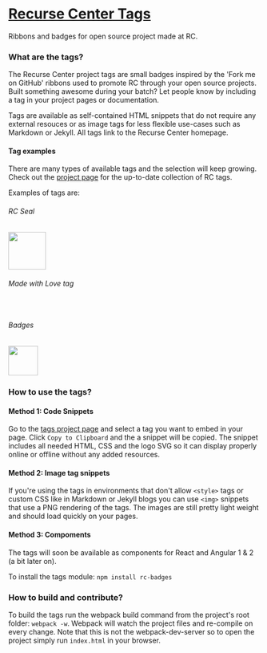 # [Recurse Center Tags](http://swag.recurse.com)

Ribbons and badges for open source project made at RC.

### What are the tags?
The Recurse Center project tags are small badges inspired by the 'Fork me on GitHub' ribbons used to 
promote RC through your open source projects. Built something awesome during your batch? Let people know by including
a tag in your project pages or documentation.

Tags are available as self-contained HTML snippets that do not require any external resouces or as image tags for less flexible use-cases such as Markdown or Jekyll. All tags link to the Recurse Center homepage.

#### Tag examples

There are many types of available tags and the selection will keep growing. Check out the [project page](http://swag.recurse.com) for the up-to-date collection of RC tags.

Examples of tags are:
###### RC Seal
<a href='http://www.recurse.com' title='Made with love at the Recurse Center'><img src='https://cloud.githubusercontent.com/assets/2883345/11322975/9e575dce-910b-11e5-9f47-1fb1b530a4bd.png' height='75px'/></a>

###### *Made with Love* tag
<a href='http://www.recurse.com' title='Made with love at the Recurse Center'><img src='https://cloud.githubusercontent.com/assets/2883345/11322973/9e557144-910b-11e5-959a-8fdaaa4a88c5.png' height='14px'/></a>

###### Badges
<a href='http://www.recurse.com' title='Made with love at the Recurse Center'><img src='https://cloud.githubusercontent.com/assets/2883345/11322972/9e553260-910b-11e5-8de9-a5bf00c352ef.png' height='59px'/></a>



### How to use the tags?

#### Method 1: Code Snippets

Go to the [tags project page](http://swag.recurse.com) and select a tag you want to embed in your page. Click `Copy to Clipboard` and the a snippet will be copied. The snippet includes all needed HTML, CSS and the logo SVG so it can display properly online or offline without any added resources.

#### Method 2: Image tag snippets

If you're using the tags in environments that don't allow `<style>` tags or custom CSS like in Markdown or Jekyll blogs you can use `<img>` snippets that use a PNG rendering of the tags. The images are still pretty light weight and should load quickly on your pages.

#### Method 3: Compoments

The tags will soon be available as components for React and Angular 1 & 2 (a bit later on).

To install the tags module:
`npm install rc-badges`


### How to build and contribute?

To build the tags run the webpack build command from the project's root folder: `webpack -w`.
Webpack will watch the project files and re-compile on every change. Note that this is not the webpack-dev-server 
so to open the project simply run `index.html` in your browser.


<br/>
<div style='text-align:center; margin:auto;'>
<a href='http://www.recurse.com' title='Made with love at the Recurse Center'><img src='https://cloud.githubusercontent.com/assets/2883345/11322973/9e557144-910b-11e5-959a-8fdaaa4a88c5.png' height='14px'/></a>
</div>
